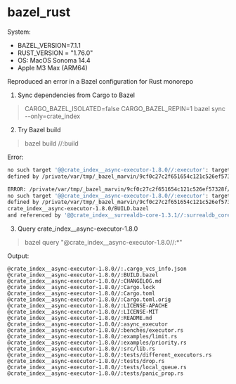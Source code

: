 # bazel_rust

System: 
* BAZEL_VERSION=7.1.1
* RUST_VERSION = "1.76.0"
* OS: MacOS Sonoma 14.4
* Apple M3 Max (ARM64)

Reproduced an error in a Bazel configuration for Rust monorepo

1) Sync dependencies from Cargo to Bazel

>  CARGO_BAZEL_ISOLATED=false CARGO_BAZEL_REPIN=1 bazel sync --only=crate_index

2) Try Bazel build

> bazel build //:build

Error:
```Bash
no such target '@@crate_index__async-executor-1.8.0//:executor': target 'executor' not declared in package '' 
defined by /private/var/tmp/_bazel_marvin/9cf0c27c2f651654c121c526ef57328f/external/crate_index__async-executor-1.8.0/BUILD.bazel

ERROR: /private/var/tmp/_bazel_marvin/9cf0c27c2f651654c121c526ef57328f/external/crate_index__surrealdb-core-1.3.1/BUILD.bazel:16:13: 
no such target '@@crate_index__async-executor-1.8.0//:executor': target 'executor' not declared in package '' 
defined by /private/var/tmp/_bazel_marvin/9cf0c27c2f651654c121c526ef57328f/external/
crate_index__async-executor-1.8.0/BUILD.bazel 
and referenced by '@@crate_index__surrealdb-core-1.3.1//:surrealdb_core'
```

3) Query crate_index__async-executor-1.8.0

> bazel query "@crate_index__async-executor-1.8.0//:*"

Output:
```
@crate_index__async-executor-1.8.0//:.cargo_vcs_info.json
@crate_index__async-executor-1.8.0//:BUILD.bazel
@crate_index__async-executor-1.8.0//:CHANGELOG.md
@crate_index__async-executor-1.8.0//:Cargo.lock
@crate_index__async-executor-1.8.0//:Cargo.toml
@crate_index__async-executor-1.8.0//:Cargo.toml.orig
@crate_index__async-executor-1.8.0//:LICENSE-APACHE
@crate_index__async-executor-1.8.0//:LICENSE-MIT
@crate_index__async-executor-1.8.0//:README.md
@crate_index__async-executor-1.8.0//:async_executor
@crate_index__async-executor-1.8.0//:benches/executor.rs
@crate_index__async-executor-1.8.0//:examples/limit.rs
@crate_index__async-executor-1.8.0//:examples/priority.rs
@crate_index__async-executor-1.8.0//:src/lib.rs
@crate_index__async-executor-1.8.0//:tests/different_executors.rs
@crate_index__async-executor-1.8.0//:tests/drop.rs
@crate_index__async-executor-1.8.0//:tests/local_queue.rs
@crate_index__async-executor-1.8.0//:tests/panic_prop.rs

```

